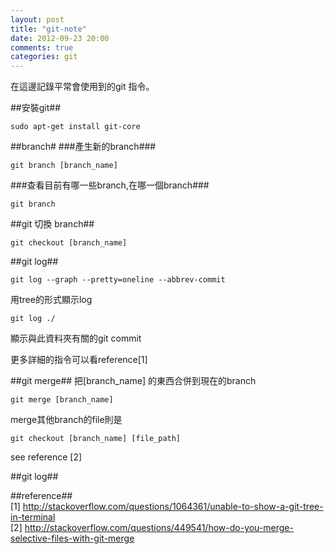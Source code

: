 ```yaml
---
layout: post
title: "git-note"
date: 2012-09-23 20:00
comments: true
categories: git
---
```


在這邊記錄平常會使用到的git 指令。

##安裝git##

	sudo apt-get install git-core

##branch#
###產生新的branch###

	git branch [branch_name]

###查看目前有哪一些branch,在哪一個branch###

	git branch


##git 切換 branch##

	git checkout [branch_name]

##git log##

	git log --graph --pretty=oneline --abbrev-commit

用tree的形式顯示log

    git log ./ 

顯示與此資料夾有關的git commit 


更多詳細的指令可以看reference[1]

##git merge##
把[branch_name] 的東西合併到現在的branch
	
	git merge [branch_name]

merge其他branch的file則是

	git checkout [branch_name] [file_path]

see reference [2]

##git log##


##reference##  
[1] <http://stackoverflow.com/questions/1064361/unable-to-show-a-git-tree-in-terminal>  
[2] <http://stackoverflow.com/questions/449541/how-do-you-merge-selective-files-with-git-merge>
